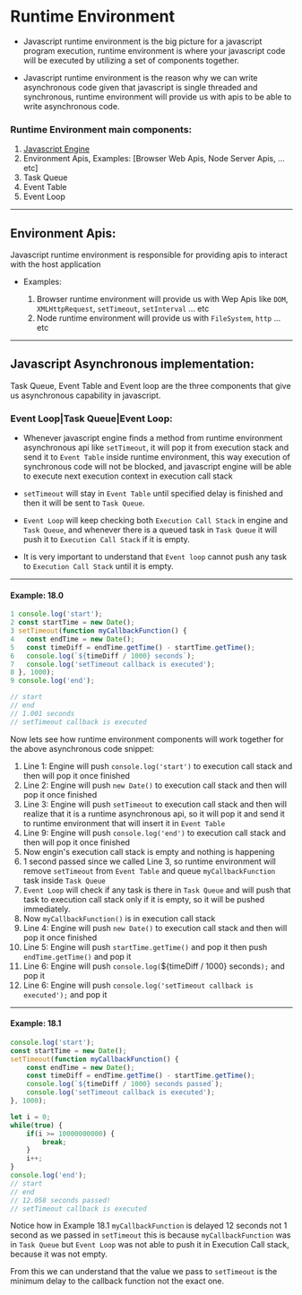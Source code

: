 # Runtime Environment

* Javascript runtime environment is the big picture for a javascript program execution, runtime environment is where your javascript code will be executed by utilizing a set of components together.

* Javascript runtime environment is the reason why we can write asynchronous code given that javascript is single threaded and synchronous, runtime environment will provide us with apis to be able to write asynchronous code.


### Runtime Environment main components:

1. [Javascript Engine](engine.md)
2. Environment Apis, Examples: [Browser Web Apis, Node Server Apis, ... etc]
3. Task Queue
4. Event Table
5. Event Loop

---

## Environment Apis:

Javascript runtime environment is responsible for providing apis to interact with the host application

* Examples:

	1. Browser runtime environment will provide us with Wep Apis like `DOM`, `XMLHttpRequest`, `setTimeout`, `setInterval` ... etc 
	2. Node runtime environment will provide us with `FileSystem`, `http` ... etc

---

## Javascript Asynchronous implementation:

Task Queue, Event Table and Event loop are the three components that give us asynchronous capability in javascript.

### Event Loop|Task Queue|Event Loop:

* Whenever javascript engine finds a method from runtime environment asynchronous api like `setTimeout`, it will pop it from execution stack and send it to `Event Table` inside runtime environment, this way execution of synchronous code will not be blocked, and javascript engine will be able to execute next execution context in execution call stack

* `setTimeout` will stay in `Event Table` until specified delay is finished and then it will be sent to `Task Queue`.

* `Event Loop` will keep checking both `Execution Call Stack` in engine and `Task Queue`, and whenever there is a queued task in `Task Queue` it will push it to `Execution Call Stack` if it is empty.

* It is very important to understand that `Event loop` cannot push any task to `Execution Call Stack` until it is empty.

---

#### Example: 18.0

```javascript
1 console.log('start');
2 const startTime = new Date();
3 setTimeout(function myCallbackFunction() {
4 	const endTime = new Date();
5 	const timeDiff = endTime.getTime() - startTime.getTime();
6 	console.log(`${timeDiff / 1000} seconds`);
7 	console.log('setTimeout callback is executed');
8 }, 1000);
9 console.log('end');

// start
// end
// 1.001 seconds
// setTimeout callback is executed
```

Now lets see how runtime environment components will work together for the above asynchronous code snippet:
1. Line 1: Engine will push `console.log('start')` to execution call stack and then will pop it once finished
2. Line 2: Engine will push `new Date()` to execution call stack and then will pop it once finished
3. Line 3: Engine will push `setTimeout` to execution call stack and then will realize that it is a runtime asynchronous api, so it will pop it and send it to runtime environment that will insert it in `Event Table`
4. Line 9: Engine will push `console.log('end')` to execution call stack and then will pop it once finished
5. Now engin's execution call stack is empty and nothing is happening
6. 1 second passed since we called Line 3, so runtime environment will remove `setTimeout` from `Event Table` and queue `myCallbackFunction` task inside `Task Queue`
7. `Event Loop` will check if any task is there in `Task Queue` and will push that task to execution call stack only if it is empty, so it will be pushed immediately.
8. Now `myCallbackFunction()` is in execution call stack
9. Line 4: Engine will push `new Date()` to execution call stack and then will pop it once finished
10. Line 5: Engine will push `startTime.getTime()` and pop it then push `endTime.getTime()` and pop it
11. Line 6: Engine will push `console.log(`${timeDiff / 1000} seconds`);` and pop it
12. Line 6: Engine will push `console.log('setTimeout callback is executed');` and pop it


---

#### Example: 18.1

```javascript
console.log('start');
const startTime = new Date();
setTimeout(function myCallbackFunction() {
	const endTime = new Date();
	const timeDiff = endTime.getTime() - startTime.getTime();
	console.log(`${timeDiff / 1000} seconds passed`);
	console.log('setTimeout callback is executed');
}, 1000);

let i = 0;
while(true) {
	if(i >= 10000000000) {
		break;
	}
	i++;
}
console.log('end');
// start
// end
// 12.058 seconds passed!
// setTimeout callback is executed
```

Notice how in Example 18.1 `myCallbackFunction` is delayed 12 seconds not 1 second as we passed in `setTimeout` this is because `myCallbackFunction` was in `Task Queue` but `Event Loop` was not able to push it in Execution Call stack, because it was not empty.

From this we can understand that the value we pass to `setTimeout` is the minimum delay to the callback function not the exact one.

